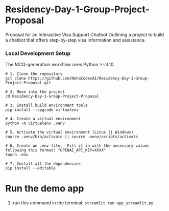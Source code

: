 # Residency-Day-1-Group-Project-Proposal
Proposal for an Interactive Visa Support Chatbot Outlining a project to build a chatbot that offers step-by-step visa information and assistance.

### Local Development Setup
The MCQ-generation workflow uses Python >=3.10.  

```shell
# 1. Clone the repository
git clone https://github.com/NehaCodesAI/Residency-Day-1-Group-Project-Proposal.git

# 2. Move into the project
cd Residency-Day-1-Group-Project-Proposal

# 3. Install build environment tools
pip install --upgrade virtualenv

# 4. Create a virtual environment
python -m virtualenv .venv

# 5. Activate the virtual environment (Linux || Windows)
source .venv/bin/activate || source .venv/scripts/activate

# 6. Create an .env file.  Fill it in with the necessary values following this format: "OPENAI_API_KEY=XXXX"
touch .env

# 7. Install all the dependencies
pip install --editable .
```


# Run the demo app
1. run this command in the terminal: `streamlit run app_streamlit.py`